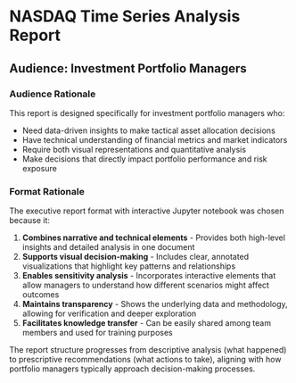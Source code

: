 # NASDAQ Time Series Analysis Report

## Audience: Investment Portfolio Managers

### Audience Rationale
This report is designed specifically for investment portfolio managers who:
- Need data-driven insights to make tactical asset allocation decisions
- Have technical understanding of financial metrics and market indicators
- Require both visual representations and quantitative analysis
- Make decisions that directly impact portfolio performance and risk exposure

### Format Rationale
The executive report format with interactive Jupyter notebook was chosen because it:
1. **Combines narrative and technical elements** - Provides both high-level insights and detailed analysis in one document
2. **Supports visual decision-making** - Includes clear, annotated visualizations that highlight key patterns and relationships
3. **Enables sensitivity analysis** - Incorporates interactive elements that allow managers to understand how different scenarios might affect outcomes
4. **Maintains transparency** - Shows the underlying data and methodology, allowing for verification and deeper exploration
5. **Facilitates knowledge transfer** - Can be easily shared among team members and used for training purposes

The report structure progresses from descriptive analysis (what happened) to prescriptive recommendations (what actions to take), aligning with how portfolio managers typically approach decision-making processes.